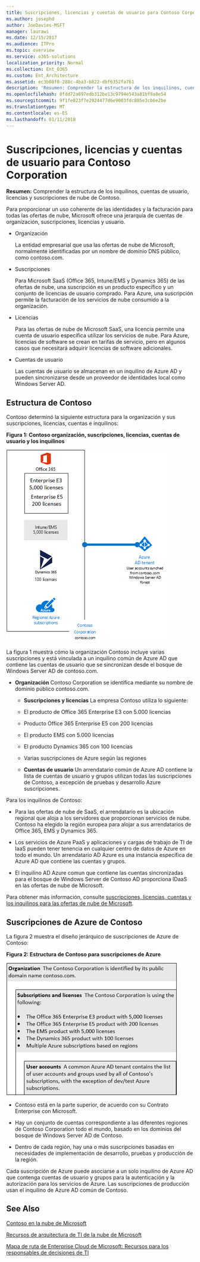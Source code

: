 ```yaml
---
title: Suscripciones, licencias y cuentas de usuario para Contoso Corporation
ms.author: josephd
author: JoeDavies-MSFT
manager: laurawi
ms.date: 12/15/2017
ms.audience: ITPro
ms.topic: overview
ms.service: o365-solutions
localization_priority: Normal
ms.collection: Ent_O365
ms.custom: Ent_Architecture
ms.assetid: ec3b08f0-288c-4ba3-b822-dbf6352fa761
description: 'Resumen: Comprender la estructura de los inquilinos, cuentas de usuario, licencias y suscripciones de nube de Contoso.'
ms.openlocfilehash: 0fdd72a697edb312be13c9794e543a81bf9a8e54
ms.sourcegitcommit: 9f1fe023f7e2924477d6e9003fdc805e3cb6e2be
ms.translationtype: MT
ms.contentlocale: es-ES
ms.lasthandoff: 01/11/2018
---
```

# <a name="subscriptions-licenses-and-user-accounts-for-the-contoso-corporation"></a>Suscripciones, licencias y cuentas de usuario para Contoso Corporation

 **Resumen:** Comprender la estructura de los inquilinos, cuentas de usuario, licencias y suscripciones de nube de Contoso.
  
Para proporcionar un uso coherente de las identidades y la facturación para todas las ofertas de nube, Microsoft ofrece una jerarquía de cuentas de organización, suscripciones, licencias y usuario.
  
- Organización
    
    La entidad empresarial que usa las ofertas de nube de Microsoft, normalmente identificadas por un nombre de dominio DNS público, como contoso.com.
    
- Suscripciones
    
    Para Microsoft SaaS (Office 365, Intune/EMS y Dynamics 365) de las ofertas de nube, una suscripción es un producto específico y un conjunto de licencias de usuario comprado. Para Azure, una suscripción permite la facturación de los servicios de nube consumido a la organización.
    
- Licencias
    
    Para las ofertas de nube de Microsoft SaaS, una licencia permite una cuenta de usuario específica utilizar los servicios de nube. Para Azure, licencias de software se crean en tarifas de servicio, pero en algunos casos que necesitará adquirir licencias de software adicionales.
    
- Cuentas de usuario
    
    Las cuentas de usuario se almacenan en un inquilino de Azure AD y pueden sincronizarse desde un proveedor de identidades local como Windows Server AD.
    
## <a name="contosos-structure"></a>Estructura de Contoso

Contoso determinó la siguiente estructura para la organización y sus suscripciones, licencias, cuentas e inquilinos:
  
**Figura 1: Contoso organización, suscripciones, licencias, cuentas de usuario y los inquilinos**

![Organización, suscripciones, licencias, cuentas de usuario e inquilinos de Contoso](images/Contoso_Poster/Subscriptions.png)
  
La figura 1 muestra cómo la organización Contoso incluye varias suscripciones y está vinculada a un inquilino común de Azure AD que contiene las cuentas de usuario que se sincronizan desde el bosque de Windows Server AD de contoso.com.
  
- **Organización** Contoso Corporation se identifica mediante su nombre de dominio público contoso.com.
    
  - **Suscripciones y licencias** La empresa Contoso utiliza lo siguiente:
    
  - El producto de Office 365 Enterprise E3 con 5.000 licencias
    
  - Producto Office 365 Enterprise E5 con 200 licencias
    
  - El producto EMS con 5.000 licencias
    
  - El producto Dynamics 365 con 100 licencias
    
  - Varias suscripciones de Azure según las regiones
    
  - **Cuentas de usuario** Un arrendatario común de Azure AD contiene la lista de cuentas de usuario y grupos utilizan todas las suscripciones de Contoso, a excepción de pruebas y desarrollo Azure suscripciones.
    
Para los inquilinos de Contoso:
  
- Para las ofertas de nube de SaaS, el arrendatario es la ubicación regional que aloja a los servidores que proporcionan servicios de nube. Contoso ha elegido la región europea para alojar a sus arrendatarios de Office 365, EMS y Dynamics 365. 
    
- Los servicios de Azure PaaS y aplicaciones y cargas de trabajo de TI de IaaS pueden tener tenencia en cualquier centro de datos de Azure en todo el mundo. Un arrendatario AD Azure es una instancia específica de Azure AD que contiene las cuentas y grupos.
    
- El inquilino AD Azure comun que contiene las cuentas sincronizadas para el bosque de Windows Server de Contoso AD proporciona IDaaS en las ofertas de nube de Microsoft.
    
Para obtener más información, consulte [suscripciones, licencias, cuentas y los inquilinos para las ofertas de nube de Microsoft](subscriptions-licenses-accounts-and-tenants-for-microsoft-cloud-offerings.md).
  
## <a name="contosos-azure-subscriptions"></a>Suscripciones de Azure de Contoso

La figura 2 muestra el diseño jerárquico de suscripciones de Azure de Contoso:
  
**Figura 2: Estructura de Contoso para suscripciones de Azure**

![Estructura de Contoso para las suscripciones a Azure](images/Contoso_Poster/Subscriptions_Nested.png)
  
- Contoso está en la parte superior, de acuerdo con su Contrato Enterprise con Microsoft.
    
- Hay un conjunto de cuentas correspondiente a las diferentes regiones de Contoso Corporation todo el mundo, basado en los dominios del bosque de Windows Server AD de Contoso.
    
- Dentro de cada región, hay una o más suscripciones basadas en necesidades de implementación de desarrollo, pruebas y producción de la región.
    
Cada suscripción de Azure puede asociarse a un solo inquilino de Azure AD que contenga cuentas de usuario y grupos para la autenticación y la autorización para los servicios de Azure. Las suscripciones de producción usan el inquilino de Azure AD común de Contoso.
  
## <a name="see-also"></a>See Also

[Contoso en la nube de Microsoft](contoso-in-the-microsoft-cloud.md)
  
[Recursos de arquitectura de TI de la nube de Microsoft](microsoft-cloud-it-architecture-resources.md)

[Mapa de ruta de Enterprise Cloud de Microsoft: Recursos para los responsables de decisiones de TI](https://sway.com/FJ2xsyWtkJc2taRD)




